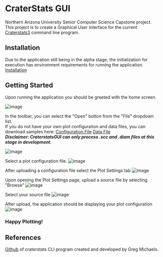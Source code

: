 # CraterStats GUI

Northern Arizona University Senior Computer Science Capstone project.  
This project is to create a Graphical User Interface for the current [Craterstats3](https://github.com/ggmichael/craterstats) command line program.

## Installation

Due to the application still being in the alpha stage, the initialization for execution has environment requirements for running the application.<br>
[Installation](https://github.com/LWATLINGTON02/CraterStats-Capstone/blob/main/User%20Guides/Windows.md)

## Getting Started
Upon running the application you should be greeted with the home screen.

![image](https://github.com/user-attachments/assets/4ed48b5e-8ec8-4966-8f36-f16c8f153ff7)

In the toolbar, you can select the "Open" button from the "File" dropdown list. <br>
If you do not have your own plot configuration and data files, you can download samples here:
[Configuration File](https://github.com/LWATLINGTON02/CraterStats-Capstone/blob/main/Alpha/craterstats_config_files/checker.plt)
[Data File](https://github.com/LWATLINGTON02/CraterStats-Capstone/blob/main/Alpha/sample/sample.scc) <br>
***Disclaimer: CraterstatsGUI can only process .scc and .diam files at this stage in development.***

![image](https://github.com/user-attachments/assets/f7a10ca5-b683-4984-8cfd-8e31173a2881)

Select a plot configuration file.
![image](https://github.com/user-attachments/assets/a2d57c49-7c6f-4b94-a9ff-eb0dc209d537)

After uploading a configuration file select the Plot Settings tab
![image](https://github.com/user-attachments/assets/88d970e8-596e-408d-912f-ce9ae22fdc88)

Upon opening the Plot Settings page, upload a source file by selecting "Browse"
![image](https://github.com/user-attachments/assets/ce259393-73bf-4841-adb6-af27b59db951)

Select your source file
![image](https://github.com/user-attachments/assets/0fcbd837-fca0-4538-af53-72370c16d551)

After upload, the application should be displaying your plot configuration
![image](https://github.com/user-attachments/assets/6bd5898d-5fa6-4212-8baf-b4302821c56c)

### Happy Plotting!




## References

[Github](https://github.com/ggmichael/craterstats) of craterstats CLI program created and developed by Greg Michaels.
